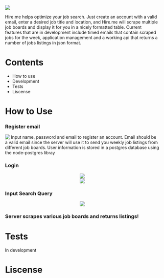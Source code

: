 <img align='center' src='https://github.com/ianmat55/HireMe/blob/master/public/img/hireme_logo.png'>

Hire.me helps optimize your job search. Just create an account with a valid email, enter a desired job title and location, and Hire.me will scrape multiple job boards and display it for you in a nicely formatted table. Current features that are in development include timed emails that contain scraped jobs for the week, application management and a working api that returns a number of jobs listings in json format.

# Contents
- How to use
- Development
- Tests
- Liscense 
 
# How to Use

### Register email

<div>
 <img align='left'src='https://github.com/ianmat55/HireMe/blob/master/public/img/register.png'>
 <p> Input name, password and email to register an account. Email should be a valid email since the server will use it to send you weekly job listings from different job boards. User information is stored in a postgres database using the node-postgres libray </p>
</div>

### Login

<div align='center'>
<img src='https://github.com/ianmat55/HireMe/blob/master/public/img/hireme_login.png'>
</div>

<div align='center'>
<img src='https://github.com/ianmat55/HireMe/blob/master/public/img/search_results.png'>
</div>

### Input Search Query

<div align='center'>
<img src='https://github.com/ianmat55/HireMe/blob/master/public/img/hireme_searchresults.png'>
</div>

### Server scrapes various job boards and returns listings!

# Tests
In development

# Liscense 
